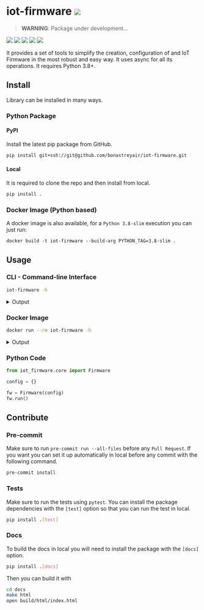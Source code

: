 # iot-firmware ![](https://findicons.com/files/icons/42/basic/16/warning.png)

> **WARNING**: Package under development...

[![](https://github.com/bonastreyair/iot-firmware/workflows/CI/badge.svg)](https://github.com/bonastreyair/iot-firmware/actions)
[![](https://readthedocs.org/projects/iot-firmware/badge/?version=latest)](https://iot-firmware.readthedocs.io/en/latest/?badge=latest)
[![](https://img.shields.io/codecov/c/github/bonastreyair/iot-firmware/main)](https://codecov.io/gh/bonastreyair/iot-firmware)
[![](https://img.shields.io/badge/code%20style-black-black)](https://github.com/psf/black)
[![](https://img.shields.io/github/license/bonastreyair/iot-firmware)](https://github.com/bonastreyair/iot-firmware/blob/main/LICENSE)

It provides a set of tools to simplify the creation, configuration of and IoT Firmware
in the most robust and easy way. It uses async for all its operations. It requires Python 3.8+.

## Install

Library can be installed in many ways.

### Python Package

#### PyPI

Install the latest pip package from GitHub.
```sh
pip install git+ssh://git@github.com/bonastreyair/iot-firmware.git
```

#### Local

It is required to clone the repo and then install from local.
```sh
pip install .
```

### Docker Image (Python based)

A docker image is also available, for a `Python 3.8-slim` execution you can just run:
```text
docker build -t iot-firmware --build-arg PYTHON_TAG=3.8-slim .
```

## Usage

### CLI - Command-line Interface

```sh
iot-firmware -h
```
<details><summary>Output</summary>

```text
usage: iot-firmware [-h] [-v] [-c CONFIG]

optional arguments:
  -h, --help            show this help message and exit
  -v, --version         show program's version number and exit
  -c CONFIG, --config CONFIG
                        path to the configuration
```
</details>

### Docker Image

```sh
docker run --rm iot-firmware -h
```

<details><summary>Output</summary>

```text
usage: iot-firmware [-h] [-v] [-c CONFIG]

optional arguments:
  -h, --help            show this help message and exit
  -v, --version         show program's version number and exit
  -c CONFIG, --config CONFIG
                        path to the configuration
```
</details>

### Python Code

```python
from iot_firmware.core import Firmware

config = {}

fw = Firmware(config)
fw.run()
```

## Contribute

### Pre-commit

Make sure to run `pre-commit run --all-files` before any `Pull Request`. If you want you can set it up automatically
in local before any commit with the following command.
```sh
pre-commit install
```

### Tests

Make sure to run the tests using `pytest`. You can install the package dependencies with the `[test]` option
so that you can run the test in local.
```sh
pip install .[test]
```

### Docs

To build the docs in local you will need to install the package with the `[docs]` option.
```sh
pip install .[docs]
```

Then you can build it with
```sh
cd docs
make html
open build/html/index.html
```
